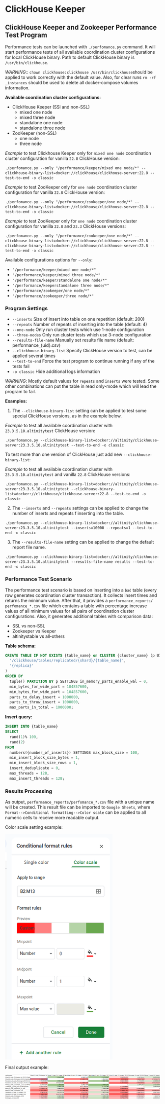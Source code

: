 # ClickHouse Keeper

## ClickHouse Keeper and Zookeeper Performance Test Program

Performance tests can be launched with `./perfomance.py` command.
It will start performance tests of all available coordination cluster configurations for local ClickHouse binary. 
Path to default ClickHouse binary is `/usr/bin/clickhouse`.

*WARNING*:: `chown clickhouse:clickhouse /usr/bin/clickhouse`should be applied to work correctly with the default value.
Also, for clear runs `rm -rf _instances` should be used to delete all docker-compose volumes information.

**Available coordination cluster configurations:**

* ClickHouse Keeper (SSl and non-SSL)
  * mixed one node
  * mixed three node
  * standalone one node
  * standalone three node
* ZooKeeper (non-SSL)
  * one node
  * three node

*Example* to test Clickhouse Keeper only for `mixed one node` coordination cluster configuration for vanilla `22.8` ClickHouse version:

```commandline
./perfomance.py --only "/performance/keeper/mixed one node/*" --clickhouse-binary-list=docker://clickhouse/clickhouse-server:22.8 --test-to-end -o classic
```

*Example* to test ZooKeeper only for `one node` coordination cluster configuration for vanilla `22.8` ClickHouse version:

```commandline
./perfomance.py --only "/performance/zookeeper/one node/*" --clickhouse-binary-list=docker://clickhouse/clickhouse-server:22.8 --test-to-end -o classic
```

*Example* to test ZooKeeper only for `one node` coordination cluster configuration for vanilla `22.8` and `23.3` ClickHouse versions:

```commandline
./perfomance.py --only "/performance/zookeeper/one node/*" --clickhouse-binary-list=docker://clickhouse/clickhouse-server:22.8 --clickhouse-binary-list=docker://clickhouse/clickhouse-server:22.8 --test-to-end -o classic
```

Available configurations options for `--only`:

* `"/performance/keeper/mixed one node/*"`
* `"/performance/keeper/mixed three node/*"`
* `"/performance/keeper/standalone one node/*"`
* `"/performance/keeperstandalone three node/*"`
* `"/performance/zookeeper/one node/*"`
* `"/performance/zookeeper/three node/*"`

### Program Settings

* `--inserts` Size of insert into table on one repetition (default: 200)
* `--repeats` Number of repeats of inserting into the table (default: 4)
* `--one-node` Only run cluster tests which use 1-node configuration
* `--three-nodes` Only run cluster tests which use 3-node configuration
* `--results-file-name` Manually set results file name (default: performance_{uid}.csv)
* `--clickhouse-binary-list` Specify ClickHouse version to test, can be applied several times
* `--test-to-end` Force the test program to continue running if any of the tests fail
* `-o classic` Hide additional logs information

*WARNING*: Mostly default values for `repeats` and `inserts` were tested. Some other combinations can put the
table in read only-mode which will lead the program to fail.

**Examples:**

1) The `--clickhouse-binary-list` setting can be applied to test some special ClickHouse versions, as in the example below.

*Example* to test all available coordination cluster with `23.3.5.10.altinitytest` ClickHouse version:

```commandline
./perfomance.py --clickhouse-binary-list=docker://altinity/clickhouse-server:23.3.5.10.altinitytest --test-to-end -o classic
```

To test more than one version of ClickHouse just add new `--clickhouse-binary-list`:

*Example* to test all available coordination cluster with `23.3.5.10.altinitytest` and vanilla `22.8` ClickHouse versions:

```commandline
./perfomance.py --clickhouse-binary-list=docker://altinity/clickhouse-server:23.3.5.10.altinitytest --clickhouse-binary-list=docker://clickhouse/clickhouse-server:22.8 --test-to-end -o classic
```

2) The `--inserts` and `--repeats` settings can be applied to change the number of inserts and repeats f inserting into the table.

```commandline
./perfomance.py --clickhouse-binary-list=docker://altinity/clickhouse-server:23.3.5.10.altinitytest --inserts=10000 --repeats=1 --test-to-end -o classic
```

3) The `--results-file-name` setting can be applied to change the default report file name.

```commandline
./perfomance.py --clickhouse-binary-list=docker://altinity/clickhouse-server:23.3.5.10.altinitytest --results-file-name results --test-to-end -o classic
```

### Performance Test Scenario

The performance test scenario is based on inserting into a `bad` table (every row generates coordination cluster
transaction). It collects insert times and returns the minimum value. After that, it provides a `performance_reports/
perfomance_*.csv` file which contains a table with percentage increase values of all minimum values for all pairs of
coordination cluster configurations. Also, it generates additional tables with comparison data:

* SSL vs non-SSL
* Zookeeper vs Keeper
* altinitystable vs all-others

**Table schema:**

```sql
CREATE TABLE IF NOT EXISTS {table_name} on CLUSTER {cluster_name} (p UInt64, x UInt64) ENGINE = ReplicatedSummingMergeTree(
  '/clickhouse/tables/replicated/{shard}/{table_name}', 
  '{replica}'
) 
ORDER BY 
  tuple() PARTITION BY p SETTINGS in_memory_parts_enable_wal = 0, 
  min_bytes_for_wide_part = 104857600, 
  min_bytes_for_wide_part = 104857600, 
  parts_to_delay_insert = 1000000, 
  parts_to_throw_insert = 1000000, 
  max_parts_in_total = 1000000;
```

**Insert query:**

```sql
INSERT INTO {table_name} 
SELECT 
  rand(1)% 100, 
  rand(2) 
FROM 
  numbers({number_of_inserts}) SETTINGS max_block_size = 100, 
  min_insert_block_size_bytes = 1, 
  min_insert_block_size_rows = 1, 
  insert_deduplicate = 0, 
  max_threads = 128, 
  max_insert_threads = 128;
```

### Results Processing

As output, `performance_reports/perfomance_*.csv` file with a unique name will be created. 
This result file can be imported to `Google Sheets`,
where `Format-->Conditional formatting-->Color scale` can be applied
to all numeric cells to receive more readable output.

Color scale setting example:

<img src="readme_data/color_scale_settings.png" alt="color scale settings img">

Final output example:

<img src="readme_data/final_output.png" alt="final output img">

